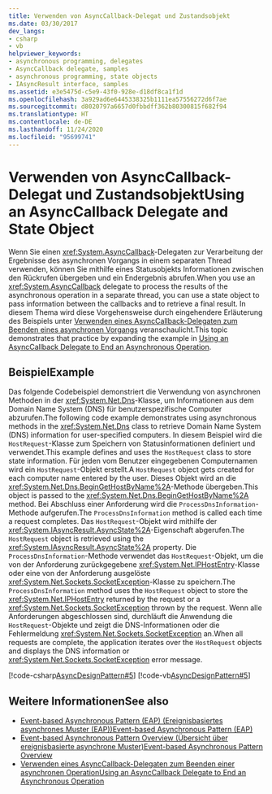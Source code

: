 ```yaml
---
title: Verwenden von AsyncCallback-Delegat und Zustandsobjekt
ms.date: 03/30/2017
dev_langs:
- csharp
- vb
helpviewer_keywords:
- asynchronous programming, delegates
- AsyncCallback delegate, samples
- asynchronous programming, state objects
- IAsyncResult interface, samples
ms.assetid: e3e5475d-c5e9-43f0-928e-d18df8ca1f1d
ms.openlocfilehash: 3a929ad6e6445338325b1111ea57556272d6f7ae
ms.sourcegitcommit: d8020797a6657d0fbbdff362b80300815f682f94
ms.translationtype: HT
ms.contentlocale: de-DE
ms.lasthandoff: 11/24/2020
ms.locfileid: "95699741"
---
```

# <a name="using-an-asynccallback-delegate-and-state-object"></a><span data-ttu-id="bd2ff-102">Verwenden von AsyncCallback-Delegat und Zustandsobjekt</span><span class="sxs-lookup"><span data-stu-id="bd2ff-102">Using an AsyncCallback Delegate and State Object</span></span>

<span data-ttu-id="bd2ff-103">Wenn Sie einen <xref:System.AsyncCallback>-Delegaten zur Verarbeitung der Ergebnisse des asynchronen Vorgangs in einem separaten Thread verwenden, können Sie mithilfe eines Statusobjekts Informationen zwischen den Rückrufen übergeben und ein Endergebnis abrufen.</span><span class="sxs-lookup"><span data-stu-id="bd2ff-103">When you use an <xref:System.AsyncCallback> delegate to process the results of the asynchronous operation in a separate thread, you can use a state object to pass information between the callbacks and to retrieve a final result.</span></span> <span data-ttu-id="bd2ff-104">In diesem Thema wird diese Vorgehensweise durch eingehendere Erläuterung des Beispiels unter [Verwenden eines AsyncCallback-Delegaten zum Beenden eines asynchronen Vorgangs](using-an-asynccallback-delegate-to-end-an-asynchronous-operation.md) veranschaulicht.</span><span class="sxs-lookup"><span data-stu-id="bd2ff-104">This topic demonstrates that practice by expanding the example in [Using an AsyncCallback Delegate to End an Asynchronous Operation](using-an-asynccallback-delegate-to-end-an-asynchronous-operation.md).</span></span>  
  
## <a name="example"></a><span data-ttu-id="bd2ff-105">Beispiel</span><span class="sxs-lookup"><span data-stu-id="bd2ff-105">Example</span></span>  

 <span data-ttu-id="bd2ff-106">Das folgende Codebeispiel demonstriert die Verwendung von asynchronen Methoden in der <xref:System.Net.Dns>-Klasse, um Informationen aus dem Domain Name System (DNS) für benutzerspezifische Computer abzurufen.</span><span class="sxs-lookup"><span data-stu-id="bd2ff-106">The following code example demonstrates using asynchronous methods in the <xref:System.Net.Dns> class to retrieve Domain Name System (DNS) information for user-specified computers.</span></span> <span data-ttu-id="bd2ff-107">In diesem Beispiel wird die `HostRequest`-Klasse zum Speichern von Statusinformationen definiert und verwendet.</span><span class="sxs-lookup"><span data-stu-id="bd2ff-107">This example defines and uses the `HostRequest` class to store state information.</span></span> <span data-ttu-id="bd2ff-108">Für jeden vom Benutzer eingegebenen Computernamen wird ein `HostRequest`-Objekt erstellt.</span><span class="sxs-lookup"><span data-stu-id="bd2ff-108">A `HostRequest` object gets created for each computer name entered by the user.</span></span> <span data-ttu-id="bd2ff-109">Dieses Objekt wird an die <xref:System.Net.Dns.BeginGetHostByName%2A>-Methode übergeben.</span><span class="sxs-lookup"><span data-stu-id="bd2ff-109">This object is passed to the <xref:System.Net.Dns.BeginGetHostByName%2A> method.</span></span> <span data-ttu-id="bd2ff-110">Bei Abschluss einer Anforderung wird die `ProcessDnsInformation`-Methode aufgerufen.</span><span class="sxs-lookup"><span data-stu-id="bd2ff-110">The `ProcessDnsInformation` method is called each time a request completes.</span></span> <span data-ttu-id="bd2ff-111">Das `HostRequest`-Objekt wird mithilfe der <xref:System.IAsyncResult.AsyncState%2A>-Eigenschaft abgerufen.</span><span class="sxs-lookup"><span data-stu-id="bd2ff-111">The `HostRequest` object is retrieved using the <xref:System.IAsyncResult.AsyncState%2A> property.</span></span> <span data-ttu-id="bd2ff-112">Die `ProcessDnsInformation`-Methode verwendet das `HostRequest`-Objekt, um die von der Anforderung zurückgegebene <xref:System.Net.IPHostEntry>-Klasse oder eine von der Anforderung ausgelöste <xref:System.Net.Sockets.SocketException>-Klasse zu speichern.</span><span class="sxs-lookup"><span data-stu-id="bd2ff-112">The `ProcessDnsInformation` method uses the `HostRequest` object to store the <xref:System.Net.IPHostEntry> returned by the request or a <xref:System.Net.Sockets.SocketException> thrown by the request.</span></span> <span data-ttu-id="bd2ff-113">Wenn alle Anforderungen abgeschlossen sind, durchläuft die Anwendung die `HostRequest`-Objekte und zeigt die DNS-Informationen oder die Fehlermeldung <xref:System.Net.Sockets.SocketException> an.</span><span class="sxs-lookup"><span data-stu-id="bd2ff-113">When all requests are complete, the application iterates over the `HostRequest` objects and displays the DNS information or <xref:System.Net.Sockets.SocketException> error message.</span></span>  
  
 [!code-csharp[AsyncDesignPattern#5](../../../samples/snippets/csharp/VS_Snippets_CLR/AsyncDesignPattern/CS/AsyncDelegateWithStateObject.cs#5)]
 [!code-vb[AsyncDesignPattern#5](../../../samples/snippets/visualbasic/VS_Snippets_CLR/AsyncDesignPattern/VB/AsyncDelegateWithStateObject.vb#5)]  
  
## <a name="see-also"></a><span data-ttu-id="bd2ff-114">Weitere Informationen</span><span class="sxs-lookup"><span data-stu-id="bd2ff-114">See also</span></span>

- [<span data-ttu-id="bd2ff-115">Event-based Asynchronous Pattern (EAP) (Ereignisbasiertes asynchrones Muster (EAP))</span><span class="sxs-lookup"><span data-stu-id="bd2ff-115">Event-based Asynchronous Pattern (EAP)</span></span>](event-based-asynchronous-pattern-eap.md)
- [<span data-ttu-id="bd2ff-116">Event-based Asynchronous Pattern Overview (Übersicht über ereignisbasierte asynchrone Muster)</span><span class="sxs-lookup"><span data-stu-id="bd2ff-116">Event-based Asynchronous Pattern Overview</span></span>](event-based-asynchronous-pattern-overview.md)
- [<span data-ttu-id="bd2ff-117">Verwenden eines AsyncCallback-Delegaten zum Beenden einer asynchronen Operation</span><span class="sxs-lookup"><span data-stu-id="bd2ff-117">Using an AsyncCallback Delegate to End an Asynchronous Operation</span></span>](using-an-asynccallback-delegate-to-end-an-asynchronous-operation.md)
